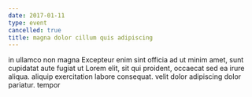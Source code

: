 ```yaml
---
date: 2017-01-11
type: event
cancelled: true
title: magna dolor cillum quis adipiscing
---
```

in ullamco non magna Excepteur enim sint officia ad ut minim amet, sunt cupidatat aute fugiat ut Lorem elit, sit qui proident, occaecat sed ea irure aliqua. aliquip exercitation labore consequat. velit dolor adipiscing dolor pariatur. tempor